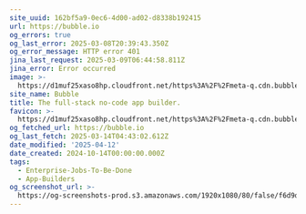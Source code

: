```yaml
---
site_uuid: 162bf5a9-0ec6-4d00-ad02-d8338b192415
url: https://bubble.io
og_errors: true
og_last_error: 2025-03-08T20:39:43.350Z
og_error_message: HTTP error 401
jina_last_request: 2025-03-09T06:44:58.811Z
jina_error: Error occurred
image: >-
  https://d1muf25xaso8hp.cloudfront.net/https%3A%2F%2Fmeta-q.cdn.bubble.io%2Ff1740773255881x194841547134159100%2FIMG_9775.png?w=&h=&auto=compress&dpr=1&fit=max
site_name: Bubble
title: The full-stack no-code app builder.
favicon: >-
  https://d1muf25xaso8hp.cloudfront.net/https%3A%2F%2Fmeta-q.cdn.bubble.io%2Ff1530294839424x143528842134401200%2FIcon-no-clearspace.png?w=128&h=&auto=compress&dpr=1&fit=max
og_fetched_url: https://bubble.io
og_last_fetch: 2025-03-14T04:43:02.612Z
date_modified: '2025-04-12'
date_created: 2024-10-14T00:00:00.000Z
tags:
  - Enterprise-Jobs-To-Be-Done
  - App-Builders
og_screenshot_url: >-
  https://og-screenshots-prod.s3.amazonaws.com/1920x1080/80/false/f6d9d55e515253b97e4fbd607750653904ebce1852e538d5c9515c229ae262dd.jpeg
---
```















